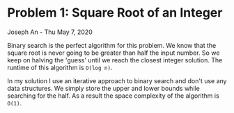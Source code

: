 # Problem 1: Square Root of an Integer
Joseph An - Thu May 7, 2020

Binary search is the perfect algorithm for this problem. We know that the square root is never going to be greater than half the input number. So we keep on halving the 'guess' until we reach the closest integer solution.
The runtime of this algorithm is `O(log n)`.

In my solution I use an iterative approach to binary search and don't use any data structures. We simply store the upper and lower bounds while searching for the half. As a result the space complexity of the algorithm is `O(1)`.
